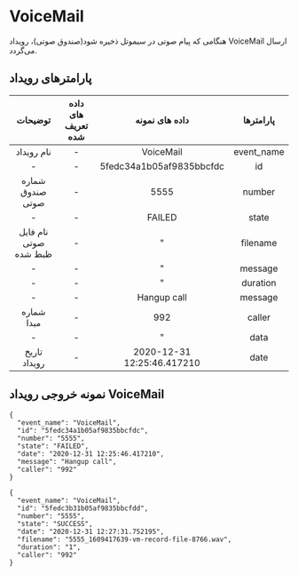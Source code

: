 ---
---
# VoiceMail

هنگامی که پیام صوتی در سیموتل ذخیره شود(صندوق صوتی)، رویداد  VoiceMail ارسال می‌گردد.


## پارامترهای رویداد
|        توضیحات        | داده های تعریف شده |       داده های نمونه       |  پارامترها |
|:---------------------:|:------------------:|:--------------------------:|:----------:|
|       نام رویداد      |          -         |          VoiceMail         | event_name |
|           -           |          -         |  5fedc34a1b05af9835bbcfdc  |     id     |
|    شماره صندوق صوتی   |          -         |            5555            |   number   |
|            -          |          -         |           FAILED           |    state   |
| نام فایل صوتی ظبط شده |          -         |              "             |  filename  |
|            -          |          -         |              "             |   message  |
|            -          |          -         |              "             |  duration  |
|            -          |          -         |         Hangup call        |   message  |
|       شماره مبدا      |          -         |             992            |   caller   |
|            -          |          -         |              "             |    data    |
|      تاریخ رویداد     |          -         | 2020-12-31 12:25:46.417210 |    date    |


## نمونه خروجی رویداد VoiceMail


```shell
{
  "event_name": "VoiceMail",
  "id": "5fedc34a1b05af9835bbcfdc",
  "number": "5555",
  "state": "FAILED",
  "date": "2020-12-31 12:25:46.417210",
  "message": "Hangup call",
  "caller": "992"
}
```

```shell
{
  "event_name": "VoiceMail",
  "id": "5fedc3b31b05af9835bbcfdd",
  "number": "5555",
  "state": "SUCCESS",
  "date": "2020-12-31 12:27:31.752195",
  "filename": "5555_1609417639-vm-record-file-8766.wav",
  "duration": "1",
  "caller": "992"
}
```